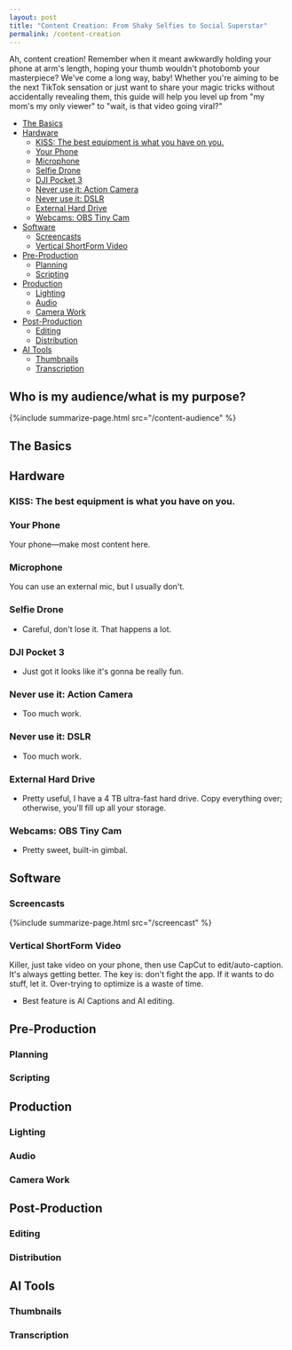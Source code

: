 ```yaml
---
layout: post
title: "Content Creation: From Shaky Selfies to Social Superstar"
permalink: /content-creation
---
```


Ah, content creation! Remember when it meant awkwardly holding your phone at arm's length, hoping your thumb wouldn't photobomb your masterpiece? We've come a long way, baby! Whether you're aiming to be the next TikTok sensation or just want to share your magic tricks without accidentally revealing them, this guide will help you level up from "my mom's my only viewer" to "wait, is that video going viral?"

<!-- prettier-ignore-start -->
<!-- vim-markdown-toc-start -->

- [The Basics](#the-basics)
- [Hardware](#hardware)
  - [KISS: The best equipment is what you have on you.](#kiss-the-best-equipment-is-what-you-have-on-you)
  - [Your Phone](#your-phone)
  - [Microphone](#microphone)
  - [Selfie Drone](#selfie-drone)
  - [DJI Pocket 3](#dji-pocket-3)
  - [Never use it: Action Camera](#never-use-it-action-camera)
  - [Never use it: DSLR](#never-use-it-dslr)
  - [External Hard Drive](#external-hard-drive)
  - [Webcams: OBS Tiny Cam](#webcams-obs-tiny-cam)
- [Software](#software)
  - [Screencasts](#screencasts)
  - [Vertical ShortForm Video](#vertical-shortform-video)
- [Pre-Production](#pre-production)
  - [Planning](#planning)
  - [Scripting](#scripting)
- [Production](#production)
  - [Lighting](#lighting)
  - [Audio](#audio)
  - [Camera Work](#camera-work)
- [Post-Production](#post-production)
  - [Editing](#editing)
  - [Distribution](#distribution)
- [AI Tools](#ai-tools)
  - [Thumbnails](#thumbnails)
  - [Transcription](#transcription)

<!-- vim-markdown-toc-end -->
<!-- prettier-ignore-end -->

## Who is my audience/what is my purpose?

{%include summarize-page.html src="/content-audience" %}

## The Basics

## Hardware

### KISS: The best equipment is what you have on you.

### Your Phone

Your phone—make most content here.

### Microphone

You can use an external mic, but I usually don't.

### Selfie Drone

- Careful, don't lose it. That happens a lot.

### DJI Pocket 3

- Just got it looks like it's gonna be really fun.

### Never use it: Action Camera

- Too much work.

### Never use it: DSLR

- Too much work.

### External Hard Drive

- Pretty useful, I have a 4 TB ultra-fast hard drive. Copy everything over; otherwise, you'll fill up all your storage.

### Webcams: OBS Tiny Cam

- Pretty sweet, built-in gimbal.

## Software

### Screencasts

{%include summarize-page.html src="/screencast" %}

### Vertical ShortForm Video

Killer, just take video on your phone, then use CapCut to edit/auto-caption. It's always getting better. The key is: don't fight the app. If it wants to do stuff, let it. Over-trying to optimize is a waste of time.

- Best feature is AI Captions and AI editing.

## Pre-Production

### Planning

### Scripting

## Production

### Lighting

### Audio

### Camera Work

## Post-Production

### Editing

### Distribution

## AI Tools

### Thumbnails

### Transcription
